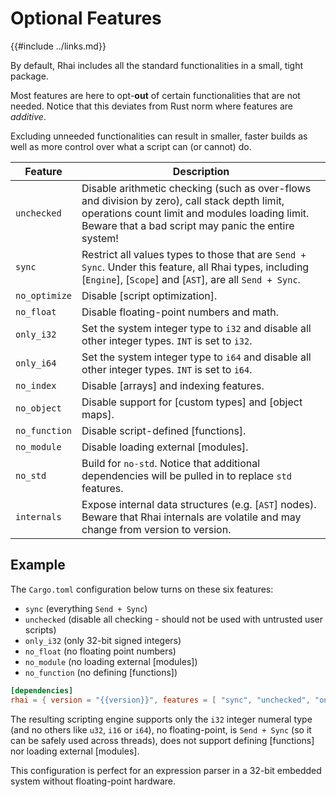 Optional Features
================

{{#include ../links.md}}

By default, Rhai includes all the standard functionalities in a small, tight package.

Most features are here to opt-**out** of certain functionalities that are not needed.
Notice that this deviates from Rust norm where features are _additive_.

Excluding unneeded functionalities can result in smaller, faster builds as well as
more control over what a script can (or cannot) do.

| Feature       | Description                                                                                                                                                                                                |
| ------------- | ---------------------------------------------------------------------------------------------------------------------------------------------------------------------------------------------------------- |
| `unchecked`   | Disable arithmetic checking (such as over-flows and division by zero), call stack depth limit, operations count limit and modules loading limit.<br/>Beware that a bad script may panic the entire system! |
| `sync`        | Restrict all values types to those that are `Send + Sync`. Under this feature, all Rhai types, including [`Engine`], [`Scope`] and [`AST`], are all `Send + Sync`.                                         |
| `no_optimize` | Disable [script optimization].                                                                                                                                                                             |
| `no_float`    | Disable floating-point numbers and math.                                                                                                                                                                   |
| `only_i32`    | Set the system integer type to `i32` and disable all other integer types. `INT` is set to `i32`.                                                                                                           |
| `only_i64`    | Set the system integer type to `i64` and disable all other integer types. `INT` is set to `i64`.                                                                                                           |
| `no_index`    | Disable [arrays] and indexing features.                                                                                                                                                                    |
| `no_object`   | Disable support for [custom types] and [object maps].                                                                                                                                                      |
| `no_function` | Disable script-defined [functions].                                                                                                                                                                        |
| `no_module`   | Disable loading external [modules].                                                                                                                                                                        |
| `no_std`      | Build for `no-std`. Notice that additional dependencies will be pulled in to replace `std` features.                                                                                                       |
| `internals`   | Expose internal data structures (e.g. [`AST`] nodes). Beware that Rhai internals are volatile and may change from version to version.                                                                      |


Example
-------

The `Cargo.toml` configuration below turns on these six features:

* `sync` (everything `Send + Sync`)
* `unchecked` (disable all checking - should not be used with untrusted user scripts)
* `only_i32` (only 32-bit signed integers)
* `no_float` (no floating point numbers)
* `no_module` (no loading external [modules])
* `no_function` (no defining [functions])

```toml
[dependencies]
rhai = { version = "{{version}}", features = [ "sync", "unchecked", "only_i32", "no_float", "no_module", "no_function" ] }
```

The resulting scripting engine supports only the `i32` integer numeral type (and no others like `u32`, `i16` or `i64`),
no floating-point, is `Send + Sync` (so it can be safely used across threads), does not support defining [functions]
nor loading external [modules].

This configuration is perfect for an expression parser in a 32-bit embedded system without floating-point hardware.
